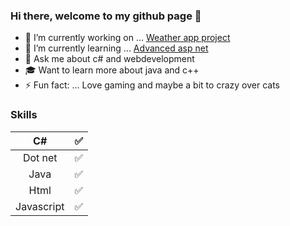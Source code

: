 ### Hi there, welcome to my github page 👋
- 🔭 I’m currently working on ... [Weather app project](https://github.com/Carpenteri1/WeatherApp)
- 🌱 I’m currently learning ... [Advanced asp net](https://docs.microsoft.com/en-us/aspnet/web-api/overview/advanced/)
- 💬 Ask me about c# and webdevelopment 
- 🎓 Want to learn more about java and c++
- ⚡ Fun fact: ... Love gaming and maybe a bit to crazy over cats




### Skills 
| C#                   | :white_check_mark:    |   
|:--------------------:|:---------------------:|
| Dot net              | :white_check_mark:    |---------------------------------![](https://media2.giphy.com/media/tN1YiOeZmIRKE/giphy.gif)        
| Java                 | :white_check_mark:    | 
| Html                 | :white_check_mark:    |                                        
| Javascript           | :white_check_mark:    |           
                     

